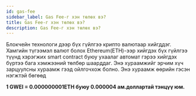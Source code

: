 ```yaml
---
id: gas-fee
sidebar_label: Gas Fee-г хэн төлөх вэ?
title: Gas Fee-г хэн төлөх вэ?
description: Gas Fee-г хэн төлөх вэ?
---
```

Блокчейн технологи дээр бүх гүйлгээ крипто валютаар хийгддэг. Хамгийн түгээмэл валют болох Ethereum(ETH)-ээр хийгдэх бүх гүйлгээ түүнд хэрэгжих smart contract буюу ухаалаг автомат гэрээ хийгдэх бүртээ бага хэмжээний төлбөр шаарддаг. Энэ хураамжийг эрчим хүч зарцуулсны хураамж гээд ойлгочхож болно. Энэ хураамж өөрийн гэсэн нэгжтэй бөгөөд

**1 GWEI = 0.000000001ETH буюу 0.000004 ам.доллартай тэнцүү юм.**
